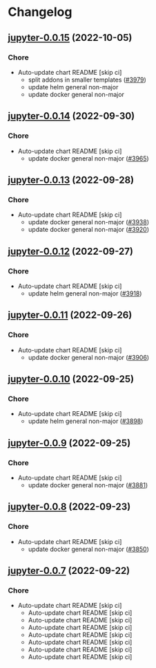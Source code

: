# Changelog



## [jupyter-0.0.15](https://github.com/truecharts/charts/compare/jupyter-0.0.14...jupyter-0.0.15) (2022-10-05)

### Chore

- Auto-update chart README [skip ci]
  - split addons in smaller templates ([#3979](https://github.com/truecharts/charts/issues/3979))
  - update helm general non-major
  - update docker general non-major




## [jupyter-0.0.14](https://github.com/truecharts/charts/compare/jupyter-0.0.13...jupyter-0.0.14) (2022-09-30)

### Chore

- Auto-update chart README [skip ci]
  - update docker general non-major ([#3965](https://github.com/truecharts/charts/issues/3965))




## [jupyter-0.0.13](https://github.com/truecharts/charts/compare/jupyter-0.0.12...jupyter-0.0.13) (2022-09-28)

### Chore

- Auto-update chart README [skip ci]
  - update docker general non-major ([#3938](https://github.com/truecharts/charts/issues/3938))
  - update docker general non-major ([#3920](https://github.com/truecharts/charts/issues/3920))




## [jupyter-0.0.12](https://github.com/truecharts/charts/compare/jupyter-0.0.11...jupyter-0.0.12) (2022-09-27)

### Chore

- Auto-update chart README [skip ci]
  - update helm general non-major ([#3918](https://github.com/truecharts/charts/issues/3918))




## [jupyter-0.0.11](https://github.com/truecharts/charts/compare/cadquery-jupyter-0.0.28...jupyter-0.0.11) (2022-09-26)

### Chore

- Auto-update chart README [skip ci]
  - update docker general non-major ([#3906](https://github.com/truecharts/charts/issues/3906))




## [jupyter-0.0.10](https://github.com/truecharts/charts/compare/jupyter-0.0.9...jupyter-0.0.10) (2022-09-25)

### Chore

- Auto-update chart README [skip ci]
  - update helm general non-major ([#3898](https://github.com/truecharts/charts/issues/3898))




## [jupyter-0.0.9](https://github.com/truecharts/charts/compare/jupyter-0.0.8...jupyter-0.0.9) (2022-09-25)

### Chore

- Auto-update chart README [skip ci]
  - update docker general non-major ([#3881](https://github.com/truecharts/charts/issues/3881))




## [jupyter-0.0.8](https://github.com/truecharts/charts/compare/cadquery-jupyter-0.0.27...jupyter-0.0.8) (2022-09-23)

### Chore

- Auto-update chart README [skip ci]
  - update docker general non-major ([#3850](https://github.com/truecharts/charts/issues/3850))




## [jupyter-0.0.7](https://github.com/truecharts/charts/compare/cadquery-jupyter-0.0.25...jupyter-0.0.7) (2022-09-22)

### Chore

- Auto-update chart README [skip ci]
  - Auto-update chart README [skip ci]
  - Auto-update chart README [skip ci]
  - Auto-update chart README [skip ci]
  - Auto-update chart README [skip ci]
  - Auto-update chart README [skip ci]
  - Auto-update chart README [skip ci]
  - Auto-update chart README [skip ci]
